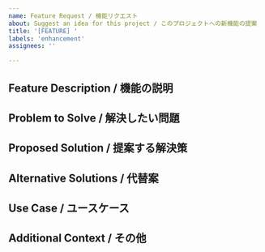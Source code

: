 ```yaml
---
name: Feature Request / 機能リクエスト
about: Suggest an idea for this project / このプロジェクトへの新機能の提案
title: '[FEATURE] '
labels: 'enhancement'
assignees: ''

---
```


## Feature Description / 機能の説明
<!-- A clear and concise description of the feature you'd like / 実装してほしい機能の明確で簡潔な説明 -->

## Problem to Solve / 解決したい問題
<!-- Describe the problem this feature would solve / この機能が解決する問題を説明してください -->

## Proposed Solution / 提案する解決策
<!-- Describe your proposed solution / 提案する解決策を説明してください -->

## Alternative Solutions / 代替案
<!-- Describe any alternative solutions or features you've considered / 検討した代替案や機能があれば説明してください -->

## Use Case / ユースケース
<!-- Provide specific use cases for this feature / この機能の具体的なユースケースを提供してください -->

## Additional Context / その他
<!-- Add any other context, screenshots, or examples about the feature request here / 機能リクエストに関するその他のコンテキスト、スクリーンショット、または例を追加してください -->